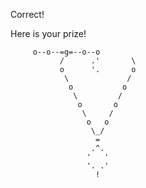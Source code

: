 Correct!

Here is your prize!

         o--o--=g=--o--o     
               /      .'       \
               o      '.       o
                \             /
                 o           o
                  \         /
                   o       o
                    \     /
                     o   o
                      \_/
                       =
                      .^.
                     '   '
                     '. .'
                       !    